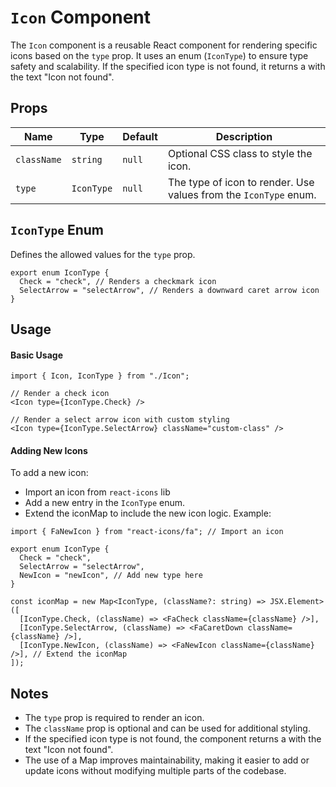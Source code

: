 # `Icon` Component

The `Icon` component is a reusable React component for rendering specific icons based on the `type` prop. It uses an enum (`IconType`) to ensure type safety and scalability. If the specified icon type is not found, it returns a <span> with the text "Icon not found".

## Props

| Name        | Type       | Default | Description                                                      |
| ----------- | ---------- | ------- | ---------------------------------------------------------------- |
| `className` | `string`   | `null`  | Optional CSS class to style the icon.                            |
| `type`      | `IconType` | `null`  | The type of icon to render. Use values from the `IconType` enum. |

## `IconType` Enum

Defines the allowed values for the `type` prop.

```tsx
export enum IconType {
  Check = "check", // Renders a checkmark icon
  SelectArrow = "selectArrow", // Renders a downward caret arrow icon
}
```

## Usage

#### Basic Usage

```tsx
import { Icon, IconType } from "./Icon";

// Render a check icon
<Icon type={IconType.Check} />

// Render a select arrow icon with custom styling
<Icon type={IconType.SelectArrow} className="custom-class" />
```

#### Adding New Icons

To add a new icon:

- Import an icon from `react-icons` lib
- Add a new entry in the `IconType` enum.
- Extend the iconMap to include the new icon logic.
  Example:

```tsx
import { FaNewIcon } from "react-icons/fa"; // Import an icon

export enum IconType {
  Check = "check",
  SelectArrow = "selectArrow",
  NewIcon = "newIcon", // Add new type here
}

const iconMap = new Map<IconType, (className?: string) => JSX.Element>([
  [IconType.Check, (className) => <FaCheck className={className} />],
  [IconType.SelectArrow, (className) => <FaCaretDown className={className} />],
  [IconType.NewIcon, (className) => <FaNewIcon className={className} />], // Extend the iconMap
]);
```

## Notes

- The `type` prop is required to render an icon.
- The `className` prop is optional and can be used for additional styling.
- If the specified icon type is not found, the component returns a <span> with the text "Icon not found".
- The use of a Map improves maintainability, making it easier to add or update icons without modifying multiple parts of the codebase.
